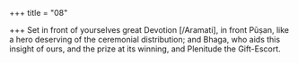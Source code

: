 +++
title = "08"

+++
Set in front of yourselves great Devotion [/Aramati], in front Pūṣan, like  a hero deserving of the ceremonial distribution;
and Bhaga, who aids this insight of ours, and the prize at its winning,  and Plenitude the Gift-Escort.